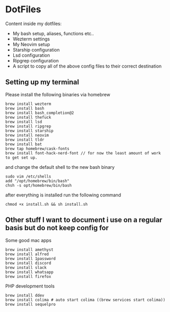 DotFiles
==============

Content inside my dotfiles:

* My bash setup, aliases, functions etc..
* Wezterm settings
* My Neovim setup
* Starship configuration
* Lsd configuration
* Ripgrep configuration
* A script to copy all of the above config files to their correct destination

## Setting up my terminal

Please install the following binaries via homebrew

```
brew install wezterm
brew install bash
brew install bash_completion@2
brew install thefuck
brew install lsd
brew install ripgrep
brew install starship
brew install neovim
brew install tldr
brew install bat
brew tap homebrew/cask-fonts
brew install font-hack-nerd-font // for now the least amount of work to get set up. 
```

and change the default shell to the new bash binary

```
sudo vim /etc/shells
add "/opt/homebrew/bin/bash"
chsh -s opt/homebrew/bin/bash
```

after everything is installed run the following command

``` chmod +x install.sh && sh install.sh ```

## Other stuff I want to document i use on a regular basis but do not keep config for 

Some good mac apps

```
brew install amethyst
brew install alfred
brew install 1password
brew install discord
brew install slack
brew install whatsapp
brew install firefox
```

PHP development tools

```
brew install ddev
brew install colima # auto start colima ((brew services start colima))
brew install sequelpro
```
